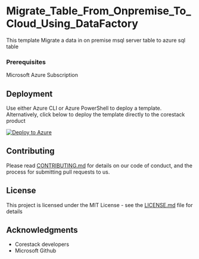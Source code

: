 
# Migrate_Table_From_Onpremise_To_Cloud_Using_DataFactory

This template Migrate a data in on premise msql server table to azure sql table

### Prerequisites

Microsoft Azure Subscription

## Deployment

Use either Azure CLI or Azure PowerShell to deploy a template. Alternatively, click below to deploy the template directly to the corestack product 

[![Deploy to Azure](https://docs.corestack.io/wp-content/uploads/2019/09/deploy-to-corestack.svg)](http://sandbox.corestack.io/heatstack/templates?repositories=github&external_redirect=true&name=Migrate_Table_From_Onpremise_To_Cloud_Using_DataFactory&url=https://raw.githubusercontent.com/corestacklabs/Templates/master/arm/Migrate_Table_From_Onpremise_To_Cloud_Using_DataFactory/Migrate_Table_From_Onpremise_To_Cloud_Using_DataFactory_content.json&engine=arm&type[0]=Cloud&classification[0]=Provisioning&services[0]=Azure&scope=tenant#/mytemplates)

## Contributing

Please read [CONTRIBUTING.md](https://gist.github.com/karthick-kk/30e4fd3f279492b4f040d5cd569d21d0) for details on our code of conduct, and the process for submitting pull requests to us.

## License

This project is licensed under the MIT License - see the [LICENSE.md](LICENSE.md) file for details

## Acknowledgments

* Corestack developers
* Microsoft Github

